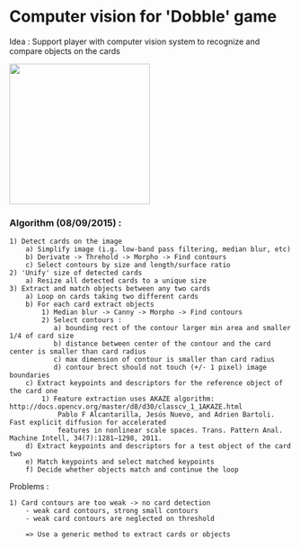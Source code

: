 # Computer vision for 'Dobble' game

Idea : Support player with computer vision system to recognize and compare objects on the cards

<img src="https://github.com/vfdev-5/DoubleGameVision/blob/master/Data/Test/jeudobble.jpg" width="250"/>


### Algorithm (08/09/2015) :
    1) Detect cards on the image
        a) Simplify image (i.g. low-band pass filtering, median blur, etc)
        b) Derivate -> Threhold -> Morpho -> Find contours
        c) Select contours by size and length/surface ratio
    2) 'Unify' size of detected cards
        a) Resize all detected cards to a unique size
    3) Extract and match objects between any two cards
        a) Loop on cards taking two different cards
        b) For each card extract objects
            1) Median blur -> Canny -> Morpho -> Find contours
            2) Select contours :
               a) bounding rect of the contour larger min area and smaller 1/4 of card size
               b) distance between center of the contour and the card center is smaller than card radius
               c) max dimension of contour is smaller than card radius
               d) contour brect should not touch (+/- 1 pixel) image boundaries
        c) Extract keypoints and descriptors for the reference object of the card one
            1) Feature extraction uses AKAZE algorithm: http://docs.opencv.org/master/d8/d30/classcv_1_1AKAZE.html
                Pablo F Alcantarilla, Jesús Nuevo, and Adrien Bartoli. Fast explicit diffusion for accelerated
                features in nonlinear scale spaces. Trans. Pattern Anal. Machine Intell, 34(7):1281–1298, 2011.
        d) Extract keypoints and descriptors for a test object of the card two
        e) Match keypoints and select matched keypoints
        f) Decide whether objects match and continue the loop


Problems :

    1) Card contours are too weak -> no card detection
        - weak card contours, strong small contours
        - weak card contours are neglected on threshold

        => Use a generic method to extract cards or objects

